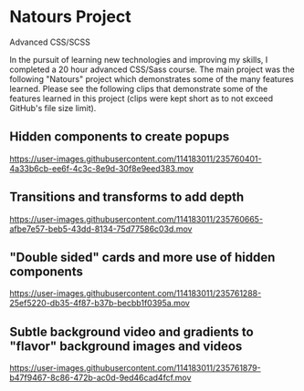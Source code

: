 # Natours Project
 Advanced CSS/SCSS
 
 In the pursuit of learning new technologies and improving my skills, I completed a 20 hour advanced CSS/Sass course.  The main project was the following "Natours" project which demonstrates some of the many features learned.  Please see the following clips that demonstrate some of the features learned in this project (clips were kept short as to not exceed GitHub's file size limit).
 
## Hidden components to create popups 
https://user-images.githubusercontent.com/114183011/235760401-4a33b6cb-ee6f-4c3c-8e9d-30f8e9eed383.mov

## Transitions and transforms to add depth
https://user-images.githubusercontent.com/114183011/235760665-afbe7e57-beb5-43dd-8134-75d77586c03d.mov

## "Double sided" cards and more use of hidden components
https://user-images.githubusercontent.com/114183011/235761288-25ef5220-db35-4f87-b37b-becbb1f0395a.mov

## Subtle background video and gradients to "flavor" background images and videos
https://user-images.githubusercontent.com/114183011/235761879-b47f9467-8c86-472b-ac0d-9ed46cad4fcf.mov

